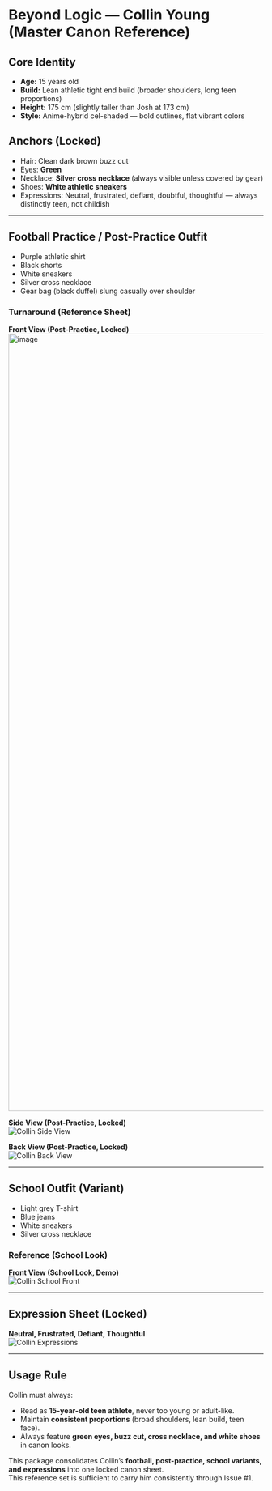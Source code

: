 
# Beyond Logic — Collin Young (Master Canon Reference)

## Core Identity
- **Age:** 15 years old
- **Build:** Lean athletic tight end build (broader shoulders, long teen proportions)
- **Height:** 175 cm (slightly taller than Josh at 173 cm)
- **Style:** Anime-hybrid cel-shaded — bold outlines, flat vibrant colors

## Anchors (Locked)
- Hair: Clean dark brown buzz cut
- Eyes: **Green**
- Necklace: **Silver cross necklace** (always visible unless covered by gear)
- Shoes: **White athletic sneakers**
- Expressions: Neutral, frustrated, defiant, doubtful, thoughtful — always distinctly teen, not childish

---

## Football Practice / Post-Practice Outfit
- Purple athletic shirt
- Black shorts
- White sneakers
- Silver cross necklace
- Gear bag (black duffel) slung casually over shoulder

### Turnaround (Reference Sheet)
**Front View (Post-Practice, Locked)** 
[
](https://sdmntprnorthcentralus.oaiusercontent.com/files/00000000-b6d8-622f-8037-5fd2a2810220/raw?se=2025-09-24T02%3A00%3A23Z&sp=r&sv=2024-08-04&sr=b&scid=037ca880-56b5-5540-acaa-e204b1ad8fc2&skoid=f71d6506-3cac-498e-b62a-67f9228033a9&sktid=a48cca56-e6da-484e-a814-9c849652bcb3&skt=2025-09-23T21%3A13%3A53Z&ske=2025-09-24T21%3A13%3A53Z&sks=b&skv=2024-08-04&sig=IzsBhxR92XiHBjXjKdBEqj74O9FirbFyxpKsqR9lz28%3D)<img width="1024" height="1536" alt="image" src="https://github.com/user-attachments/assets/df887377-d22a-4db9-ac5c-4e6e24c7c279" />


**Side View (Post-Practice, Locked)**  
![Collin Side View](file_0000000097a8622f98597ef4a663dd10)

**Back View (Post-Practice, Locked)**  
![Collin Back View](file_00000000be54622fa652de91cd923f44)

---

## School Outfit (Variant)
- Light grey T-shirt
- Blue jeans
- White sneakers
- Silver cross necklace

### Reference (School Look)
**Front View (School Look, Demo)**  
![Collin School Front](file_000000007ec4622fa6b9474aea96aa94)

---

## Expression Sheet (Locked)
**Neutral, Frustrated, Defiant, Thoughtful**  
![Collin Expressions](file_00000000e7dc61f7b2ca7430e52412cf)

---

## Usage Rule
Collin must always:  
- Read as **15-year-old teen athlete**, never too young or adult-like.  
- Maintain **consistent proportions** (broad shoulders, lean build, teen face).  
- Always feature **green eyes, buzz cut, cross necklace, and white shoes** in canon looks.  

This package consolidates Collin’s **football, post-practice, school variants, and expressions** into one locked canon sheet.  
This reference set is sufficient to carry him consistently through Issue #1.
